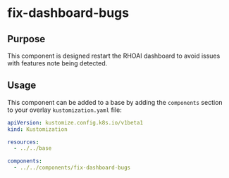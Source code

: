 # fix-dashboard-bugs

## Purpose

This component is designed restart the RHOAI dashboard to avoid issues with features note being detected.

## Usage

This component can be added to a base by adding the `components` section to your overlay `kustomization.yaml` file:

```yaml
apiVersion: kustomize.config.k8s.io/v1beta1
kind: Kustomization

resources:
  - ../../base

components:
  - ../../components/fix-dashboard-bugs
```

